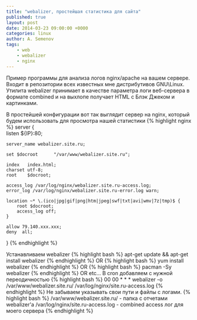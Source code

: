 ```yaml
---
title: "webalizer, простейшая статистика для сайта"
published: true
layout: post
date: 2014-03-23 09:00:00 +0000
categories: linux
author: A. Semenov
tags: 
    - web
    - webalizer
    - nginx
---
```

Пример программы для анализа логов nginx/apache на вашем сервере. Входит в репозитории всех известных мне дистрибутивов GNU\Linux. Утилита webalizer принимает в качестве параметра логи веб-сервера в формате combined и на выхлопе получает HTML с Блэк Джеком и картинками.
<!--more-->
 
В простейшей конфигурации вот так выглядит сервер на nginx, который будем использовать для просмотра нашей статистики
{% highlight nginx %}
server {                                                                                                                                                                
    listen ${IP}:80;

    server_name webalizer.site.ru;

    set $docroot      "/var/www/webalizer.site.ru";

    index   index.html;
    charset utf-8;
    root    $docroot;

    access_log /var/log/nginx/webalizer.site.ru-access.log;
    error_log /var/log/nginx/webalizer.site.ru-error.log warn;

    location ~* \.(ico|jpg|gif|png|htm|jpeg|swf|txt|avi|wmv|7z|tmp)$ {                                                                                                      
        root $docroot;
        access_log off;
    }

    allow 79.140.xxx.xxx;                                                                                                                                                    
    deny  all; 
}
{% endhighlight %}

Устанавливаем webalizer
{% highlight bash %}
apt-get update && apt-get install webalizer
{% endhighlight %}
OR
{% highlight bash %}
yum install webalizer
{% endhighlight %}
OR
{% highlight bash %}
pacman -Sy webalizer
{% endhighlight %}
OR 
etc...
В cron добавляем с нужной переодичностью
{% highlight bash %}
00  00  *   *   *    webalizer -o /var/www/webalizer.site.ru/ /var/log/nginx/site.ru-access.log
{% endhighlight %}
Не забываем указывать свои пути и файлы с логами.
{% highlight bash %}
/var/www/webalizer.site.ru/ - папка с отчетами webalizer'а
/var/log/nginx/site.ru-access.log - combined access лог для моего сервера
{% endhighlight %}
